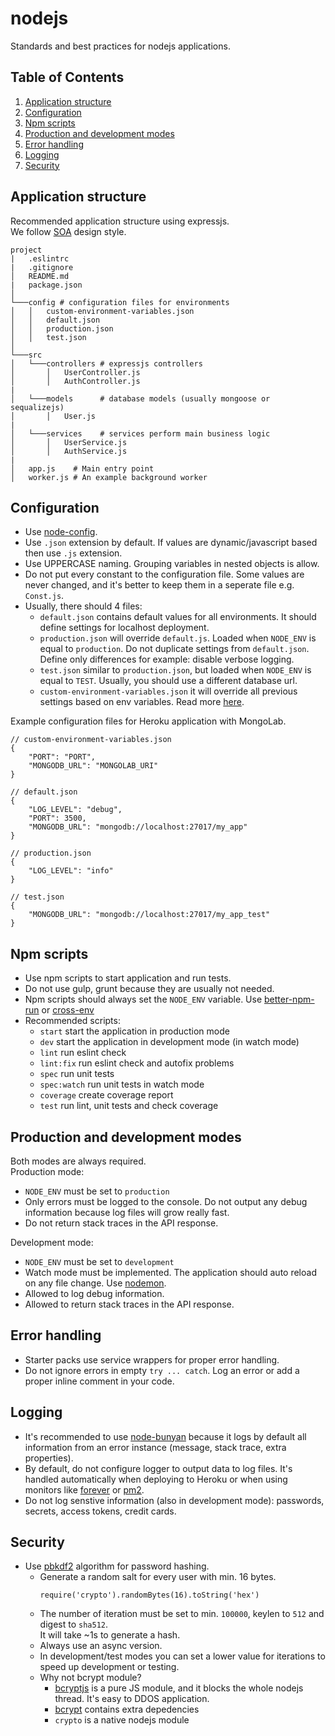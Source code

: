 # nodejs
Standards and best practices for nodejs applications.


## Table of Contents

1. [Application structure](#application-structure)
1. [Configuration](#configuration)
1. [Npm scripts](#npm-scripts)
1. [Production and development modes](#production-and-development-modes)
1. [Error handling](#error-handling)
1. [Logging](#logging)
1. [Security](#security)



## Application structure
Recommended application structure using expressjs.  
We follow [SOA](https://en.wikipedia.org/wiki/Service-oriented_architecture) design style.
```
project
|   .eslintrc
|   .gitignore
│   README.md 
|   package.json
│
└───config # configuration files for environments
│   │   custom-environment-variables.json
│   │   default.json
│   │   production.json
│   │   test.json
│   
└───src
│   └───controllers # expressjs controllers
│       │   UserController.js
│       │   AuthController.js
|
│   └───models      # database models (usually mongoose or sequalizejs)
│       │   User.js
|
│   └───services    # services perform main business logic
│       │   UserService.js
│       │   AuthService.js
|
│   app.js    # Main entry point
│   worker.js # An example background worker
```

## Configuration
- Use [node-config](https://www.npmjs.com/package/config).  
- Use `.json` extension by default. If values are dynamic/javascript based then use `.js` extension.
- Use UPPERCASE naming. Grouping variables in nested objects is allow.
- Do not put every constant to the configuration file. Some values are never changed, and it's better to keep them in a seperate file e.g. `Const.js`.
- Usually, there should 4 files:
  - `default.json` contains default values for all environments. It should define settings for localhost deployment.
  - `production.json` will override `default.js`. Loaded when `NODE_ENV` is equal to `production`. Do not duplicate settings from `default.json`. Define only differences for example: disable verbose logging.
  - `test.json` similar to `production.json`, but loaded when `NODE_ENV` is equal to `TEST`. Usually, you should use a different database url.
  - `custom-environment-variables.json` it will override all previous settings based on env variables. Read more [here](https://github.com/lorenwest/node-config/wiki/Environment-Variables#custom-environment-variables).

Example configuration files for Heroku application with MongoLab.

```
// custom-environment-variables.json
{
    "PORT": "PORT",
    "MONGODB_URL": "MONGOLAB_URI"
}
```

```
// default.json
{
    "LOG_LEVEL": "debug",
    "PORT": 3500,
    "MONGODB_URL": "mongodb://localhost:27017/my_app"
}
```

```
// production.json
{
    "LOG_LEVEL": "info"
}
```

```
// test.json
{
    "MONGODB_URL": "mongodb://localhost:27017/my_app_test"
}
```

## Npm scripts
- Use npm scripts to start application and run tests.
- Do not use gulp, grunt because they are usually not needed.
- Npm scripts should always set the `NODE_ENV` variable. Use [better-npm-run](https://www.npmjs.com/package/better-npm-run) or [cross-env](https://www.npmjs.com/package/cross-env)
- Recommended scripts:
  - `start` start the application in production mode
  - `dev` start the application in development mode (in watch mode)
  - `lint` run eslint check
  - `lint:fix` run eslint check and autofix problems
  - `spec` run unit tests
  - `spec:watch` run unit tests in watch mode
  - `coverage` create coverage report
  - `test` run lint, unit tests and check coverage

## Production and development modes
Both modes are always required.  
Production mode:
- `NODE_ENV` must be set to `production`
- Only errors must be logged to the console. Do not output any debug information because log files will grow really fast.
- Do not return stack traces in the API response.

Development mode:
- `NODE_ENV` must be set to `development`
- Watch mode must be implemented. The application should auto reload on any file change. Use [nodemon](https://www.npmjs.com/package/nodemon).
- Allowed to log debug information.
- Allowed to return stack traces in the API response.

## Error handling
- Starter packs use service wrappers for proper error handling.
- Do not ignore errors in empty `try ... catch`. Log an error or add a proper inline comment in your code.

## Logging
- It's recommended to use [node-bunyan](https://github.com/trentm/node-bunyan) because it logs by default all information from an error instance (message, stack trace, extra properties).
- By default, do not configure logger to output data to log files. It's handled automatically when deploying to Heroku or when using monitors like [forever](https://www.npmjs.com/package/forever) or [pm2](https://www.npmjs.com/package/pm2).
- Do not log senstive information (also in development mode): passwords, secrets, access tokens, credit cards. 

## Security
- Use [pbkdf2](https://nodejs.org/api/crypto.html#crypto_crypto_pbkdf2_password_salt_iterations_keylen_digest_callback) algorithm for password hashing.
  - Generate a random salt for every user with min. 16 bytes.  
    ```
    require('crypto').randomBytes(16).toString('hex')
    ```
  - The number of iteration must be set to min. `100000`, keylen to `512` and digest to `sha512`.  
    It will take ~1s to generate a hash.
  - Always use an async version.
  - In development/test modes you can set a lower value for iterations to speed up development or testing.
  - Why not bcrypt module?
    - [bcryptjs](https://www.npmjs.com/package/bcryptjs) is a pure JS module, and it blocks the whole nodejs thread. It's easy to DDOS application.
    - [bcrypt](https://www.npmjs.com/package/bcrypt) contains extra depedencies
    - `crypto` is a native nodejs module
